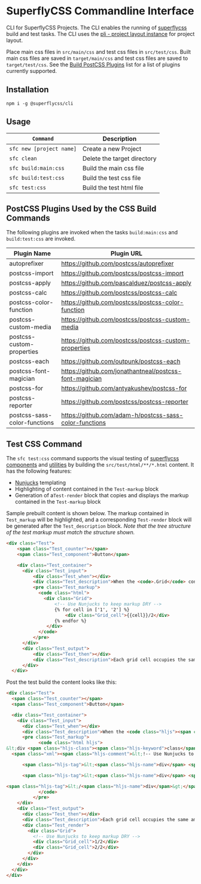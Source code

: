 # SuperflyCSS Commandline Interface


CLI for SuperflyCSS Projects.  The CLI enables the running of [superflycss](https://github.com/superflycss) build and test tasks.  The CLI uses the [pli - project layout instance](https://github.com/superflycss/pli) for project layout.

Place main css files in `src/main/css` and test css files in `src/test/css`.  Built main css files are saved in `target/main/css` and test css files are saved to `target/test/css`.  See the [Build PostCSS Plugins](https://github.com/superflycss/clid#plugins) list for a list of plugins currently supported.

## Installation

`npm i -g @superflycss/cli`

## Usage

| `Command`                | Description                 |
|--------------------------|-----------------------------|
| `sfc new [project name]` | Create a new Project        |
| `sfc clean`              | Delete the target directory |
| `sfc build:main:css`     | Build the main css file     |
| `sfc build:test:css`     | Build the test css file     |
| `sfc test:css`           | Build the test html file    |


## PostCSS Plugins Used by the CSS Build Commands

The following plugins are invoked when the tasks `build:main:css` and `build:test:css` are invoked.


| Plugin Name                  | Plugin URL                                             |
|------------------------------|--------------------------------------------------------|
| autoprefixer                 | https://github.com/postcss/autoprefixer                |
| postcss-import               | https://github.com/postcss/postcss-import              |
| postcss-apply                | https://github.com/pascalduez/postcss-apply            |
| postcss-calc                 | https://github.com/postcss/postcss-calc                |
| postcss-color-function       | https://github.com/postcss/postcss-color-function      |
| postcss-custom-media         | https://github.com/postcss/postcss-custom-media        |
| postcss-custom-properties    | https://github.com/postcss/postcss-custom-properties   |
| postcss-each                 | https://github.com/outpunk/postcss-each                |
| postcss-font-magician        | https://github.com/jonathantneal/postcss-font-magician |
| postcss-for                  | https://github.com/antyakushev/postcss-for             |
| postcss-reporter             | https://github.com/postcss/postcss-reporter            |
| postcss-sass-color-functions | https://github.com/adam-h/postcss-sass-color-functions |

## Test CSS Command

The `sfc test:css` command supports the visual testing of [superflycss](https://github.com/superflycss/superflycss) [components](https://github.com/superflycss?utf8=%E2%9C%93&q=components&type=&language=) and [utilities](https://github.com/superflycss?utf8=%E2%9C%93&q=utilities&type=&language=) by building the `src/test/html/**/*.html` content.  It has the following features:
- [Nunjucks](https://mozilla.github.io/nunjucks/) templating
- Highlighting of content contained in the `Test-markup` block
- Generation of a`Test-render` block that copies and displays the markup contained in the `Test-markup` block

Sample prebuilt content is shown below.  The markup contained in `Test_markup` will be highlighted, and a corresponding `Test-render` block will be generated after the `Test_description` block.  <em>Note that the tree structure of the test markup must match the structure shown.</em>

```html
<div class="Test">
    <span class="Test_counter"></span>
    <span class="Test_component">Button</span>

    <div class="Test_container">
      <div class="Test_input">
          <div class="Test_when"></div>
          <div class="Test_description">When the <code>.Grid</code> container holds 2 <code>.Grid-cell</code> instances.</div>
          <pre class="Test_markup">
            <code class="html">
              <div class="Grid">
                  <!-- Use Nunjucks to keep markup DRY -->
                  {% for cell in ['1', '2'] %}
                      <div class="Grid_cell">{{cell}}/2</div>
                  {% endfor %}
               </div>
            </code>
          </pre>
      </div>
      <div class="Test_output">
          <div class="Test_then"></div>
          <div class="Test_description">Each grid cell occupies the same amount of space witin the grid container row.</div>
      </div>
  </div>
```
Post the test build the content looks like this:

```html
<div class="Test">
  <span class="Test_counter"></span>
  <span class="Test_component">Button</span>

  <div class="Test_container">
    <div class="Test_input">
      <div class="Test_when"></div>
      <div class="Test_description">When the <code class="hljs"><span class="hljs-title">.Grid</span></code> container holds 2 <code class="hljs"><span class="hljs-title">.Grid-cell</span></code> instances.</div>
      <pre class="Test_markup">
            <code class="html hljs">
&lt;div <span class="hljs-class"><span class="hljs-keyword">class</span></span>=<span class="hljs-string">"Grid"</span>&gt;
  <span class="xml"><span class="hljs-comment">&lt;!-- Use Nunjucks to keep markup DRY --&gt;</span>

      <span class="hljs-tag">&lt;<span class="hljs-name">div</span> <span class="hljs-attr">class</span>=<span class="hljs-string">"Grid_cell"</span>&gt;</span>1/2<span class="hljs-tag">&lt;/<span class="hljs-name">div</span>&gt;</span>

      <span class="hljs-tag">&lt;<span class="hljs-name">div</span> <span class="hljs-attr">class</span>=<span class="hljs-string">"Grid_cell"</span>&gt;</span>2/2<span class="hljs-tag">&lt;/<span class="hljs-name">div</span>&gt;</span>

<span class="hljs-tag">&lt;/<span class="hljs-name">div</span>&gt;</span></span>
            </code>
          </pre>
    </div>
    <div class="Test_output">
      <div class="Test_then"></div>
      <div class="Test_description">Each grid cell occupies the same amount of space witin the grid container row.</div>
      <div class="Test_render">
        <div class="Grid">
          <!-- Use Nunjucks to keep markup DRY -->
          <div class="Grid_cell">1/2</div>
          <div class="Grid_cell">2/2</div>
        </div>
      </div>
    </div>
  </div>
</div>
```
